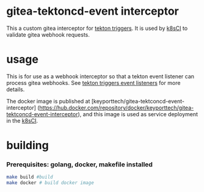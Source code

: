 # gitea-tektoncd-event interceptor

This a custom gitea interceptor for [tekton triggers](https://github.com/tektoncd/triggers). It is used by [k8sCI](https://github.com/keyporttech/k8sci) to validate gitea webhook requests.

# usage

This is for use as a webhook interceptor so that a tekton event listener can process gitea webhooks. See [tekton triggers event listeners](https://github.com/tektoncd/triggers/blob/master/docs/eventlisteners.md) for more details.

The docker image is published at [keyporttech/gitea-tektconcd-event-interceptor] (https://hub.docker.com/repository/docker/keyporttech/gitea-tektconcd-event-interceptor), and this image is used as service deployment in the [k8sCI](https://github.com/keyporttech/k8sci).

# building

### Prerequisites: golang, docker, makefile installed

```bash
make build #build
make docker # build docker image
